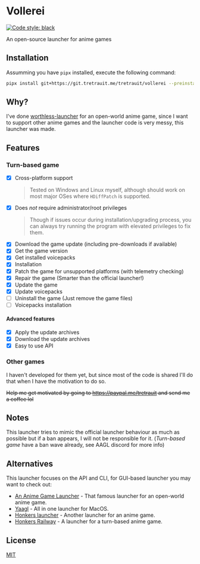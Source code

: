 # Vollerei

[![Code style: black](https://img.shields.io/badge/code%20style-black-000000.svg)](https://github.com/psf/black)

An open-source launcher for anime games

## Installation

Assumming you have `pipx` installed, execute the following command:
```bash
pipx install git+https://git.tretrauit.me/tretrauit/vollerei --preinstall tqdm
```

## Why?

I've done [worthless-launcher](https://tretrauit.gitlab.io/worthless-launcher) for an open-world anime game, 
since I want to support other anime games and the launcher code is very messy, this launcher was made.

## Features

### Turn-based game
- [x] Cross-platform support
    > Tested on Windows and Linux myself, although should work on most major OSes where `HDiffPatch` is supported.
- [x] Does *not* require administrator/root privileges
    > Though if issues occur during installation/upgrading process, you can always try running the program with elevated privileges to fix them.
- [x] Download the game update (including pre-downloads if available)
- [x] Get the game version
- [x] Get installed voicepacks
- [x] Installation
- [x] Patch the game for unsupported platforms (with telemetry checking)
- [x] Repair the game (Smarter than the official launcher!)
- [x] Update the game
- [x] Update voicepacks 
- [ ] Uninstall the game (Just remove the game files)
- [ ] Voicepacks installation
#### Advanced features
- [x] Apply the update archives
- [x] Download the update archives
- [x] Easy to use API

### Other games
I haven't developed for them yet, but since most of the code is shared I'll do that when I have the motivation to do so.

~~Help me get motivated by going to https://paypal.me/tretrauit and send me a coffee lol~~

## Notes

This launcher tries to mimic the official launcher behaviour as much as possible but if a ban appears, I will
not be responsible for it. (*Turn-based game* have a ban wave already, see AAGL discord for more info)

## Alternatives

This launcher focuses on the API and CLI, for GUI-based launcher you may want to check out:

+ [An Anime Game Launcher](https://aagl.launcher.moe/) - That famous launcher for an open-world anime game.
+ [Yaagl](https://github.com/3Shain/yet-another-anime-game-launcher) - All in one launcher for MacOS.
+ [Honkers launcher](https://github.com/an-anime-team/honkers-launcher) - Another launcher for an anime game.
+ [Honkers Railway](https://github.com/an-anime-team/the-honkers-railway-launcher) - A launcher for a turn-based anime game.

## License

[MIT](./LICENSE)
